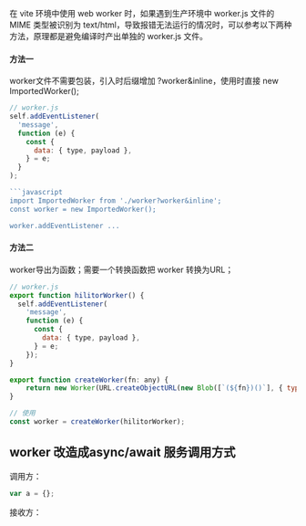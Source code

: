 
在 vite 环境中使用 web worker 时，如果遇到生产环境中 worker.js 文件的 MIME 类型被识别为 text/html，导致报错无法运行的情况时，可以参考以下两种方法，原理都是避免编译时产出单独的 worker.js 文件。

#### 方法一

worker文件不需要包装，引入时后缀增加 ?worker&inline，使用时直接 new ImportedWorker();

```javascript
// worker.js
self.addEventListener(
  'message',
  function (e) {
    const {
      data: { type, payload },
    } = e;
  }
);

```javascript
import ImportedWorker from './worker?worker&inline';
const worker = new ImportedWorker();

worker.addEventListener ...
```

#### 方法二

worker导出为函数；需要一个转换函数把 worker 转换为URL；

```javascript
// worker.js
export function hilitorWorker() {
  self.addEventListener(
    'message',
    function (e) {
      const {
        data: { type, payload },
      } = e;
    });
}
```

```javascript
export function createWorker(fn: any) {
	return new Worker(URL.createObjectURL(new Blob([`(${fn})()`], { type: 'text/javascript' })));
}
```

```javascript
// 使用
const worker = createWorker(hilitorWorker);
```

## worker 改造成async/await 服务调用方式

调用方：

```javascript
var a = {};
```

接收方：
